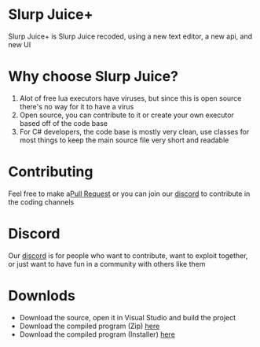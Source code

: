 # Slurp Juice+
Slurp Juice+ is Slurp Juice recoded, using a new text editor, a new api, and new UI

# Why choose Slurp Juice?
1. Alot of free lua executors have viruses, but since this is open source there's no way for it to have a virus
2. Open source, you can contribute to it or create your own executor based off of the code base
3. For C# developers, the code base is mostly very clean, use classes for most things to keep the main source file very short and readable

# Contributing
Feel free to make a[Pull Request](https://github.com/graalpurity/Slurp-Juice-/pulls) or you can join our [discord](https://discord.gg/K8VQZutWkA) to contribute in the coding channels

# Discord
Our [discord](https://discord.gg/K8VQZutWkA) is for people who want to contribute, want to exploit together, or just want to have fun in a community with others like them

# Downlods
* Download the source, open it in Visual Studio and build the project
* Download the compiled program (Zip) [here](https://www.youtube.com/watch?v=HPk-VhRjNI8&list=PL3KnTfyhrIlcudeMemKd6rZFGDWyK23vx&ab_channel=Baj%C3%A0Blast)
* Download the compiled program (Installer) [here](https://www.youtube.com/watch?v=HPk-VhRjNI8&list=PL3KnTfyhrIlcudeMemKd6rZFGDWyK23vx&ab_channel=Baj%C3%A0Blast)
